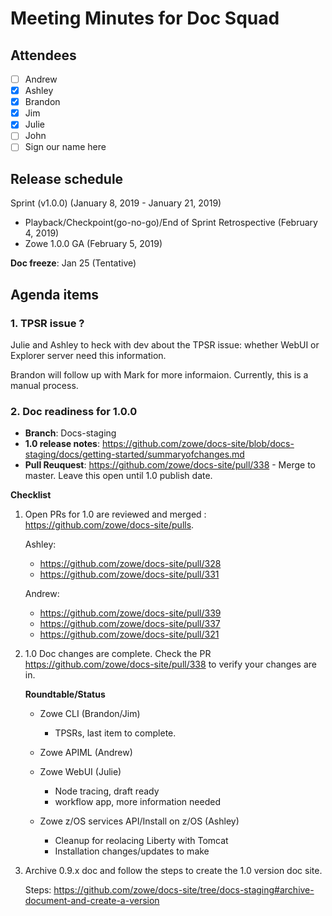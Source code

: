# Meeting Minutes for Doc Squad

## Attendees
- [ ] Andrew
- [x] Ashley
- [x] Brandon
- [x] Jim
- [x] Julie
- [ ] John
- [ ] Sign our name here

## Release schedule

Sprint (v1.0.0) (January 8, 2019 - January 21, 2019)
- Playback/Checkpoint(go-no-go)/End of Sprint Retrospective (February 4, 2019)
- Zowe 1.0.0 GA (February 5, 2019)

**Doc freeze**:  Jan 25 (Tentative)

## Agenda items

### 1. TPSR issue ?
Julie and Ashley to heck with dev about the TPSR issue: whether WebUI or Explorer server need this information. 

Brandon will follow up with Mark for more informaion. Currently, this is a manual process. 

### 2. Doc readiness for 1.0.0

- **Branch**: Docs-staging
- **1.0 release notes**: https://github.com/zowe/docs-site/blob/docs-staging/docs/getting-started/summaryofchanges.md
- **Pull Reuquest**: https://github.com/zowe/docs-site/pull/338  - Merge to master. Leave this open until 1.0 publish date. 

**Checklist**

1. Open PRs for 1.0 are reviewed and merged : https://github.com/zowe/docs-site/pulls. 

   Ashley:
   - https://github.com/zowe/docs-site/pull/328
   - https://github.com/zowe/docs-site/pull/331

   Andrew: 
   - https://github.com/zowe/docs-site/pull/339
   - https://github.com/zowe/docs-site/pull/337
   - https://github.com/zowe/docs-site/pull/321

2. 1.0 Doc changes are complete. Check the PR https://github.com/zowe/docs-site/pull/338 to verify your changes are in. 

   **Roundtable/Status**

   - Zowe CLI (Brandon/Jim)
       - TPSRs, last item to complete. 

   - Zowe APIML (Andrew)

   - Zowe WebUI (Julie)
      - Node tracing, draft ready
      - workflow app, more information needed

   - Zowe z/OS services API/Install on z/OS (Ashley)
     - Cleanup for reolacing Liberty with Tomcat
     - Installation changes/updates to make

3. Archive 0.9.x doc and follow the steps to create the 1.0 version doc site. 

   Steps: https://github.com/zowe/docs-site/tree/docs-staging#archive-document-and-create-a-version




